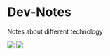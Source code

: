 # Dev-Notes
Notes about different technology

![](https://img.shields.io/github/languages/count/maxgit123/Dev-Notes?label=Languages) ![](https://img.shields.io/github/languages/top/maxgit123/Dev-Notes?label=Language%20top)
